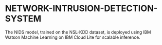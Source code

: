 # NETWORK-INTRUSION-DETECTION-SYSTEM
The NIDS model, trained on the NSL-KDD dataset, is deployed using IBM Watson Machine Learning on IBM Cloud Lite for scalable inference.
